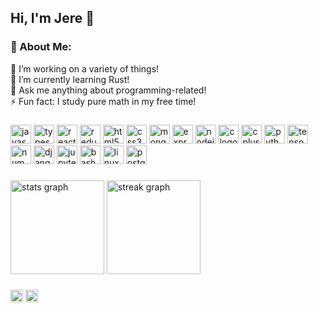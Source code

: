 <h2 align="left">Hi, I'm Jere 👋</h2>

### 💫 About Me:
🔭 I’m working on a variety of things!<br>🌱 I’m currently learning Rust! <br>💬 Ask me anything about programming-related!<br>
⚡ Fun fact: I study pure math in my free time!<br> 

### 
<div align="left">
  <img src="https://cdn.jsdelivr.net/gh/devicons/devicon/icons/javascript/javascript-original.svg" height="30" width="33" alt="javascript logo"  />
  <img src="https://cdn.jsdelivr.net/gh/devicons/devicon/icons/typescript/typescript-plain.svg" height="30" width="33" alt="typescript logo"  />
  <img src="https://cdn.jsdelivr.net/gh/devicons/devicon/icons/react/react-original.svg" height="30" width="33" alt="react logo"  />
  <img src="https://cdn.jsdelivr.net/gh/devicons/devicon/icons/redux/redux-original.svg" height="30" width="33" alt="redux logo"  />
  <img src="https://cdn.jsdelivr.net/gh/devicons/devicon/icons/html5/html5-original.svg" height="30" width="33" alt="html5 logo"  />
  <img src="https://cdn.jsdelivr.net/gh/devicons/devicon/icons/css3/css3-original.svg" height="30" width="33" alt="css3 logo"  />
  <img src="https://cdn.jsdelivr.net/gh/devicons/devicon/icons/mongodb/mongodb-original.svg" height="30" width="33" alt="mongodb logo"  />
  <img src="https://cdn.jsdelivr.net/gh/devicons/devicon/icons/express/express-original.svg" height="30" width="33" alt="express logo"  />
  <img src="https://cdn.jsdelivr.net/gh/devicons/devicon/icons/nodejs/nodejs-original.svg" height="30" width="33" alt="nodejs logo"  />
  <img src="https://cdn.jsdelivr.net/gh/devicons/devicon/icons/c/c-original.svg" height="30" width="33" alt="c logo"  />
  <img src="https://cdn.jsdelivr.net/gh/devicons/devicon/icons/cplusplus/cplusplus-original.svg" height="30" width="33" alt="cplusplus logo"  />
  <img src="https://cdn.jsdelivr.net/gh/devicons/devicon/icons/python/python-original.svg" height="30" width="33" alt="python logo"  />
  <img src="https://cdn.jsdelivr.net/gh/devicons/devicon/icons/tensorflow/tensorflow-original.svg" height="30" width="33" alt="tensorflow logo"  />
  <img src="https://cdn.jsdelivr.net/gh/devicons/devicon/icons/numpy/numpy-original.svg" height="30" width="33" alt="numpy logo"  />
  <img src="https://cdn.jsdelivr.net/gh/devicons/devicon/icons/django/django-plain.svg" height="30" width="33" alt="django logo"  />
  <img src="https://cdn.jsdelivr.net/gh/devicons/devicon/icons/jupyter/jupyter-original.svg" height="30" width="33" alt="jupyter logo"  />
  <img src="https://cdn.jsdelivr.net/gh/devicons/devicon/icons/bash/bash-original.svg" height="30" width="33" alt="bash logo"  />
  <img src="https://cdn.jsdelivr.net/gh/devicons/devicon/icons/linux/linux-original.svg" height="30" width="33" alt="linux logo"  />
  <img src="https://cdn.jsdelivr.net/gh/devicons/devicon/icons/postgresql/postgresql-original.svg" height="30" width="33" alt="postgresql logo"  />
</div>

###

<div align="left">
  <img src="https://github-readme-stats.vercel.app/api?username=remia-dev&hide_title=false&hide_rank=false&show_icons=true&include_all_commits=true&count_private=true&disable_animations=false&theme=nightowl&locale=en&hide_border=true" height="150" alt="stats graph"  />
  <img src="https://streak-stats.demolab.com?user=remia-dev&locale=en&mode=daily&theme=nightowl&hide_border=true&border_radius=5" height="150" alt="streak graph"  />
</div>

###

<div align="left">
  <img src="https://img.shields.io/static/v1?message=Instagram&logo=instagram&label=&color=E4405F&logoColor=white&labelColor=&style=for-the-badge" height="20" alt="instagram logo"  />
  <img src="https://img.shields.io/static/v1?message=LinkedIn&logo=linkedin&label=&color=0077B5&logoColor=white&labelColor=&style=for-the-badge" height="20" alt="linkedin logo"  />
</div>

###


